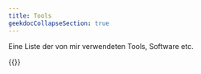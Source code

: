 ```yaml
---
title: Tools
geekdocCollapseSection: true
---
```

Eine Liste der von mir verwendeten Tools, Software etc.

{{<toc-tree>}} 


